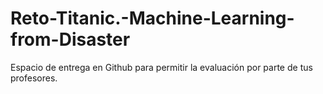 # Reto-Titanic.-Machine-Learning-from-Disaster
Espacio de entrega en Github para permitir la evaluación por parte de tus profesores.
